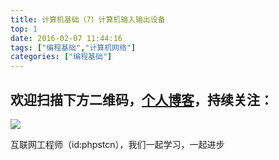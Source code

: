 ```yaml
---
title: 计算机基础（7）计算机输入输出设备
top: 1
date: 2016-02-07 11:44:16
tags: ["编程基础","计算机网络"]
categories: ["编程基础"]
---
```


## 欢迎扫描下方二维码，[个人博客](https://www.phpst.cn)，持续关注：

![](https://ww1.sinaimg.cn/large/a616b9a4gy1g4xzv954a4j20760763yo.jpg)

互联网工程师（id:phpstcn），我们一起学习，一起进步
